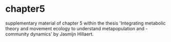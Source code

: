 # chapter5
supplementary material of chapter 5 within the thesis 'Integrating metabolic theory and movement ecology to understand metapopulation and -community dynamics' by Jasmijn Hillaert.
